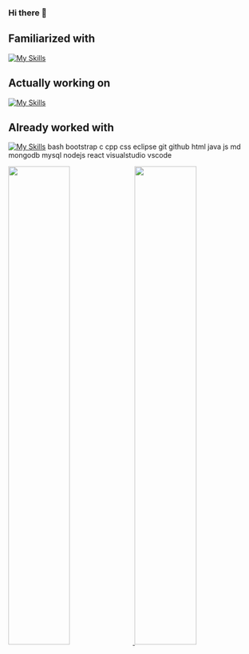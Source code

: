 ### Hi there 👋
## Familiarized with
[![My Skills](https://skillicons.dev/icons?i=eclipse,visualstudio,vscode)](https://skillicons.dev)
## Actually working on
[![My Skills](https://skillicons.dev/icons?i=bootstrap,css,js,nodejs,react)](https://skillicons.dev)
## Already worked with
[![My Skills](https://skillicons.dev/icons?i=bash,git,github,java,md,mongodb,mysql)](https://skillicons.dev)
bash
bootstrap
c
cpp	
css
eclipse
git
github
html
java
js
md
mongodb
mysql
nodejs
react
visualstudio
vscode
            <link rel="stylesheet" href="https://cdn.jsdelivr.net/gh/devicons/devicon@v2.15.1/devicon.min.css">
          
<p align="left">
  <a href="https://abhigyantrips.dev/">
  <img width="49.5%" src="https://github-readme-stats.vercel.app/api?username=abhigyantrips&show_icons=true&theme=gruvbox&hide_border=true" />
    <img width="49.5%" src="https://github-readme-streak-stats.herokuapp.com/?user=abhigyantrips&theme=gruvbox&hide_border=true" />
  </a>
</p>

<!--
**jesuggc/jesuggc** is a ✨ _special_ ✨ repository because its `README.md` (this file) appears on your GitHub profile.

Here are some ideas to get you started:


          
- 🔭 I’m currently working on ...
- 🌱 I’m currently learning ...
- 👯 I’m looking to collaborate on ...
- 🤔 I’m looking for help with ...
- 💬 Ask me about ...
- 📫 How to reach me: ...
- 😄 Pronouns: ...
- ⚡ Fun fact: ...
-->
